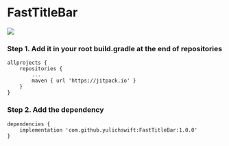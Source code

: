 # FastTitleBar

[![](https://jitpack.io/v/yulichswift/FastTitleBar.svg)](https://jitpack.io/#yulichswift/FastTitleBar)

### Step 1. Add it in your root build.gradle at the end of repositories
```
allprojects {
    repositories {
        ...
        maven { url 'https://jitpack.io' }
    }
}
```
 
### Step 2. Add the dependency
```
dependencies {
    implementation 'com.github.yulichswift:FastTitleBar:1.0.0'
}
```